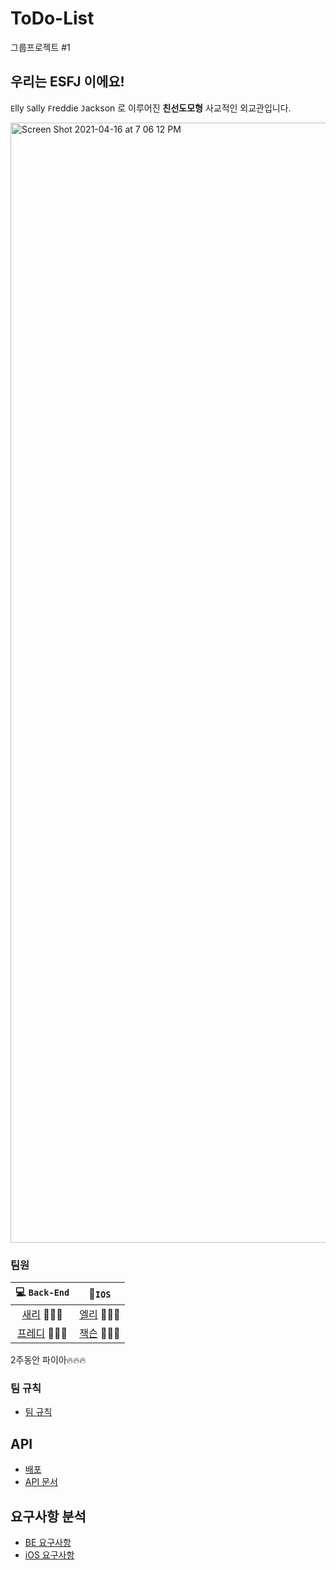 # ToDo-List 
그룹프로젝트 #1

## 우리는 ESFJ 이에요!

`E`lly `S`ally `F`reddie `J`ackson 로 이루어진 **친선도모형** 사교적인 외교관입니다.

<img width="1792" alt="Screen Shot 2021-04-16 at 7 06 12 PM" src="https://user-images.githubusercontent.com/52390975/115009995-dac66080-9ee7-11eb-9568-4c21daf603e0.png">



### 팀원

|                 💻 `Back-End`                 |                     📱`IOS`                     |
| :------------------------------------------: | :------------------------------------------: |
|  [새리](https://github.com/min27604) 👩🏻‍💻  | [엘리](https://github.com/ellyheetov) 👩🏻‍💻 |
| [프레디](https://github.com/Dae-Hwa) 🧑🏻‍💻 | [잭슨](https://github.com/JacksonPK) 🧑🏻‍💻 |


2주동안 파이아🔥🔥🔥

### 팀 규칙

- [팀 규칙](https://github.com/Dae-Hwa/todo-list/wiki)

## API

- [배포](http://3.36.140.12:8080/)
- [API 문서](https://documenter.getpostman.com/view/15277135/TzJpjgFr)

## 요구사항 분석

- [BE 요구사항](https://github.com/Dae-Hwa/todo-list/wiki/%F0%9F%93%8DBE-%EC%9A%94%EA%B5%AC%EC%82%AC%ED%95%AD-%EB%B6%84%EC%84%9D%F0%9F%94%A5)
- [iOS 요구사항](https://github.com/Dae-Hwa/todo-list/wiki/%F0%9F%93%8DiOS-%EC%9A%94%EA%B5%AC%EC%82%AC%ED%95%AD-%EB%B6%84%EC%84%9D-%F0%9F%94%A5)

